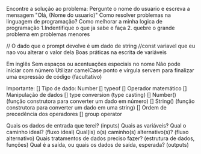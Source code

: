 Encontre a solução ao problema:
Pergunte o nome do usuario e escreva a mensagem
"Olá, (Nome do usuario)" 
Como resolver problemas na linguagem de programação?
Como melhorar a minha logica de programação 
1.Indentifique o que ja sabe e faça
2. quebre o grande problema em problemas menores

// O dado que o prompt devolve é um dado de string 
//const variavel que eu nao vou alterar o valor dela
Boas práticas na escrita de variáveis

Em inglês
Sem espaços ou acentuações especiais no nome
Não pode iniciar com número
Utilizar camelCase
ponto e vírgula servem para finalizar uma expressão de código (facultativo)

Importante:
[] Tipo de dado: Number
[] typeof
[] Operador matemático
[] Manipulação de dados
[] type conversion (type casting)
[] Number() (função construtora para converter um dado em número)
[] String() (função construtora para converter um dado em uma string)
[] Ordem de precedência dos operadores
[] group operator

Quais os dados de entrada que terei? (inputs)
Quais as variáveis?
Qual o caminho ideal? (fluxo ideal)
Qual(is) o(s) caminho(s) alternativo(s)? (fluxo alternativo)
Quais tratamentos de dados preciso fazer? (estrutura de dados, funções)
Qual é a saída, ou quais os dados de saída, esperada? (outputs)